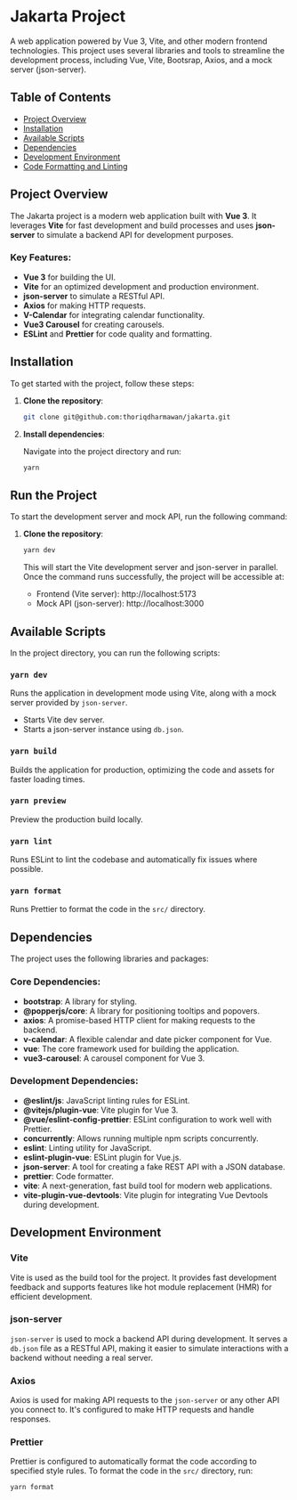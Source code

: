 # Jakarta Project

A web application powered by Vue 3, Vite, and other modern frontend technologies. This project uses several libraries and tools to streamline the development process, including Vue, Vite, Bootsrap, Axios, and a mock server (json-server).

## Table of Contents

- [Project Overview](#project-overview)
- [Installation](#installation)
- [Available Scripts](#available-scripts)
- [Dependencies](#dependencies)
- [Development Environment](#development-environment)
- [Code Formatting and Linting](#code-formatting-and-linting)

## Project Overview

The Jakarta project is a modern web application built with **Vue 3**. It leverages **Vite** for fast development and build processes and uses **json-server** to simulate a backend API for development purposes.

### Key Features:

- **Vue 3** for building the UI.
- **Vite** for an optimized development and production environment.
- **json-server** to simulate a RESTful API.
- **Axios** for making HTTP requests.
- **V-Calendar** for integrating calendar functionality.
- **Vue3 Carousel** for creating carousels.
- **ESLint** and **Prettier** for code quality and formatting.

## Installation

To get started with the project, follow these steps:

1. **Clone the repository**:

   ```bash
   git clone git@github.com:thoriqdharmawan/jakarta.git
   ```

2. **Install dependencies**:

   Navigate into the project directory and run:

   ```bash
   yarn
   ```

## Run the Project

To start the development server and mock API, run the following command:

1. **Clone the repository**:

   ```bash
   yarn dev
   ```

   This will start the Vite development server and json-server in parallel. Once the command runs successfully, the project will be accessible at:

   - Frontend (Vite server): http://localhost:5173
   - Mock API (json-server): http://localhost:3000

## Available Scripts

In the project directory, you can run the following scripts:

### `yarn dev`

Runs the application in development mode using Vite, along with a mock server provided by `json-server`.

- Starts Vite dev server.
- Starts a json-server instance using `db.json`.

### `yarn build`

Builds the application for production, optimizing the code and assets for faster loading times.

### `yarn preview`

Preview the production build locally.

### `yarn lint`

Runs ESLint to lint the codebase and automatically fix issues where possible.

### `yarn format`

Runs Prettier to format the code in the `src/` directory.

## Dependencies

The project uses the following libraries and packages:

### Core Dependencies:

- **bootstrap**: A library for styling.
- **@popperjs/core**: A library for positioning tooltips and popovers.
- **axios**: A promise-based HTTP client for making requests to the backend.
- **v-calendar**: A flexible calendar and date picker component for Vue.
- **vue**: The core framework used for building the application.
- **vue3-carousel**: A carousel component for Vue 3.

### Development Dependencies:

- **@eslint/js**: JavaScript linting rules for ESLint.
- **@vitejs/plugin-vue**: Vite plugin for Vue 3.
- **@vue/eslint-config-prettier**: ESLint configuration to work well with Prettier.
- **concurrently**: Allows running multiple npm scripts concurrently.
- **eslint**: Linting utility for JavaScript.
- **eslint-plugin-vue**: ESLint plugin for Vue.js.
- **json-server**: A tool for creating a fake REST API with a JSON database.
- **prettier**: Code formatter.
- **vite**: A next-generation, fast build tool for modern web applications.
- **vite-plugin-vue-devtools**: Vite plugin for integrating Vue Devtools during development.

## Development Environment

### Vite

Vite is used as the build tool for the project. It provides fast development feedback and supports features like hot module replacement (HMR) for efficient development.

### json-server

`json-server` is used to mock a backend API during development. It serves a `db.json` file as a RESTful API, making it easier to simulate interactions with a backend without needing a real server.

### Axios

Axios is used for making API requests to the `json-server` or any other API you connect to. It's configured to make HTTP requests and handle responses.

### Prettier

Prettier is configured to automatically format the code according to specified style rules. To format the code in the `src/` directory, run:

```bash
yarn format
```
